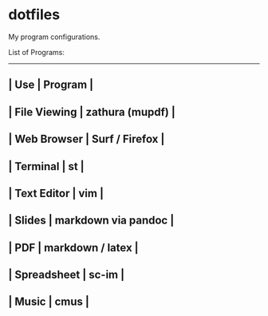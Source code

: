 # dotfiles

My program configurations.

List of Programs:

-----------------
| Use | Program |
-----------------
| File Viewing | zathura (mupdf) |
-----------------
| Web Browser | Surf / Firefox |
-----------------
| Terminal | st |
-----------------
| Text Editor | vim |
-----------------
| Slides | markdown via pandoc |
-----------------
| PDF | markdown / latex |
-----------------
| Spreadsheet | sc-im |
-----------------
| Music | cmus |
-----------------
